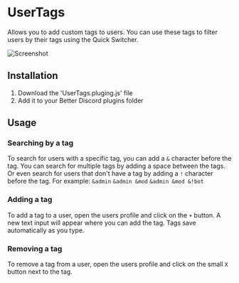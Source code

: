# UserTags

Allows you to add custom tags to users. You can use these tags to filter users by their tags using the Quick Switcher.

![Screenshot](https://nyx.hep.gg/nu9kz0g1U)

## Installation
1. Download the 'UserTags.pluging.js' file
2. Add it to your Better Discord plugins folder

## Usage
### Searching by a tag
To search for users with a specific tag, you can add a `&` character before the tag. You can search for multiple tags by adding a space between the tags. Or even search for users that don't have a tag by adding a `!` character before the tag. For example:
`&admin`
`&admin &mod`
`&admin &mod &!bot`
### Adding a tag
To add a tag to a user, open the users profile and click on the `+` button. A new text input will appear where you can add the tag. Tags save automatically as you type.
### Removing a tag
To remove a tag from a user, open the users profile and click on the small `X` button next to the tag.
